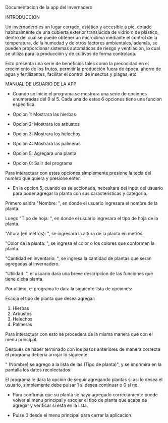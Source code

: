 Documentacion de la app del Invernadero

INTRODUCCION

Un invernadero es un lugar cerrado, estático y accesible a pie, dotado habitualmente de una cubierta exterior translúcida de vidrio o de plástico, dentro del cual se puede obtener un microclima mediante el control de la temperatura, de la humedad y de otros factores ambientales, además, se pueden proporcionar sistemas automáticos de riesgo y ventilación,  lo cual se utiliza para la producción y de cultivos de forma controlada.

Esto presenta una serie de beneficios tales como la precocidad en el crecimiento de los frutos, permitir la producción fuera de época, ahorro de agua y fertilizantes, facilitar el control de insectos y plagas, etc.


MANUAL DE USUARIO DE LA APP

- Cuando se inicie el programa se mostrara una serie de opciones enumeradas del 0 al 5. Cada una de estas 6 opciones tiene una funcion especifica.

- Opcion 1: Mostrara las hierbas

- Opcion 2: Mostrara los arbustos

- Opcion 3: Mostrara los helechos

- Opcion 4: Mostrara las palmeras

- Opcion 5: Agregara una planta

- Opcion 0: Salir del programa


Para interactuar con estas opciones simplemente presione la tecla del numero que quiera y presione enter.

- En la opcion 5, cuando es seleccionada, necesitara del input del usuario para poder agregar la planta con sus caracteristicas y categoria.

Primero saldra "Nombre: ", en donde el usuario ingresara el nombre de la planta.

Luego "Tipo de hoja: ", en donde el usuario ingresara el tipo de hoja de la planta.

"Altura (en metros): ", se ingresara la altura de la planta en metros.

"Color de la planta: ", se ingresa el color o los colores que conformen la planta.

"Cantidad en inventario: ", se ingresa la cantidad de plantas que seran agregadas al invernadero.

"Utilidad: ", el usuario dara una breve descripcion de las funciones que tiene dicha planta.

Por ultimo, el programa le dara la siguiente lista de opciones:

Escoja el tipo de planta que desea agregar:

1. Hierbas
2. Arbustos
3. Helechos
4. Palmeras   

Para interactuar con esto se procedera de la misma manera que con el menu principal.

Despues de haber terminado con los pasos anteriores de manera correcta el programa deberia arrojar lo siguiente:

" (Nombre) se agrego a la lista de las (Tipo de planta)", y se imprimira en la pantalla los datos recolectados.

El programa le dara la opcion de seguir agregando plantas si asi lo desea el usuario, simplemente debe pulsar 1 si desea continuar o 0 si no.

- Para confirmar que su planta se haya agregado correctamente puede volver al menu principal y escojer el tipo de planta que acaba de agregar y verificar si esta en la lista.

- Pulse 0 desde el menu principal para cerrar la aplicacion.

